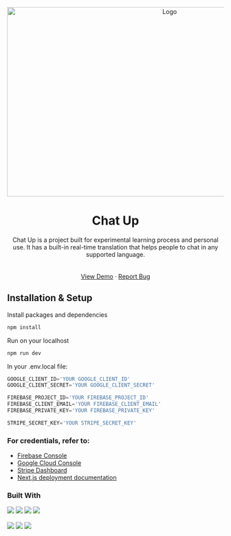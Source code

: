 <div align="center">
  <a href="https://github.com/othneildrew/Best-README-Template">
    <img src="https://github.com/kayaayberk/real-time-translation-chat-app/assets/136496255/5aca68f6-8e4f-44a5-bcc2-59255bc00af1" alt="Logo" width="740" height="440">
  </a>
  <h1 align="center">Chat Up</h1>

  <p align="center">
    Chat Up is a project built for experimental learning process and personal use. It has a built-in real-time translation that helps people to chat in any supported language.
    <br />
    <br />
    <br />
    <a href="https://chat-up-pi.vercel.app/">View Demo</a>
    ·
    <a href="https://github.com/kayaayberk/real-time-translation-chat-app/issues">Report Bug</a>
  </p>
</div>

## Installation & Setup

Install packages and dependencies

```bash
npm install
```
Run on your localhost
```bash
npm run dev
```
In your .env.local file:
```js
GOOGLE_CLIENT_ID='YOUR GOOGLE_CLIENT_ID'
GOOGLE_CLIENT_SECRET='YOUR GOOGLE_CLIENT_SECRET'

FIREBASE_PROJECT_ID='YOUR FIREBASE_PROJECT_ID'
FIREBASE_CLIENT_EMAIL='YOUR FIREBASE_CLIENT_EMAIL'
FIREBASE_PRIVATE_KEY='YOUR FIREBASE_PRIVATE_KEY'

STRIPE_SECRET_KEY='YOUR STRIPE_SECRET_KEY'
```

### For credentials, refer to:
* [Firebase Console](console.firebase.google.com)
* [Google Cloud Console](console.cloud.google.com)
* [Stripe Dashboard](https://dashboard.stripe.com/)
* [Next.js deployment documentation](https://nextjs.org/docs/deployment)


### Built With
<div>
  <img src="https://img.shields.io/badge/React-20232A?style=for-the-badge&logo=react&logoColor=61DAFB" />
  <img src="https://img.shields.io/badge/next%20js-FFFFFF?style=for-the-badge&logo=nextdotjs&logoColor=black" />
  <img src="https://img.shields.io/badge/TypeScript-007ACC?style=for-the-badge&logo=typescript&logoColor=white" />
  <img src="https://img.shields.io/badge/Tailwind_CSS-38B2AC?style=for-the-badge&logo=tailwind-css&logoColor=white" />
</div>
<br/>
<div>
  <img src="https://img.shields.io/badge/firebase-ffca28?style=for-the-badge&logo=firebase&logoColor=black" />
  <img src="https://img.shields.io/badge/shadcn%2Fui-000000?style=for-the-badge&logo=shadcnui&logoColor=white" />
  <img src="https://img.shields.io/badge/Vercel-000000?style=for-the-badge&logo=vercel&logoColor=white" />
</div>






